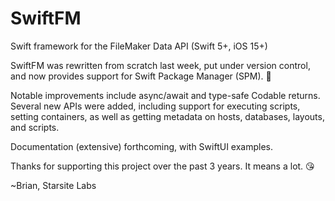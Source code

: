 # SwiftFM

Swift framework for the FileMaker Data API (Swift 5+, iOS 15+)

SwiftFM was rewritten from scratch last week, put under version control, and now provides support for Swift Package Manager (SPM). 🎉

Notable improvements include async/await and type-safe Codable returns. Several new APIs were added, including support for executing scripts, setting containers, as well as getting metadata on hosts, databases, layouts, and scripts.

Documentation (extensive) forthcoming, with SwiftUI examples.

Thanks for supporting this project over the past 3 years. It means a lot. 😘

~Brian, Starsite Labs
